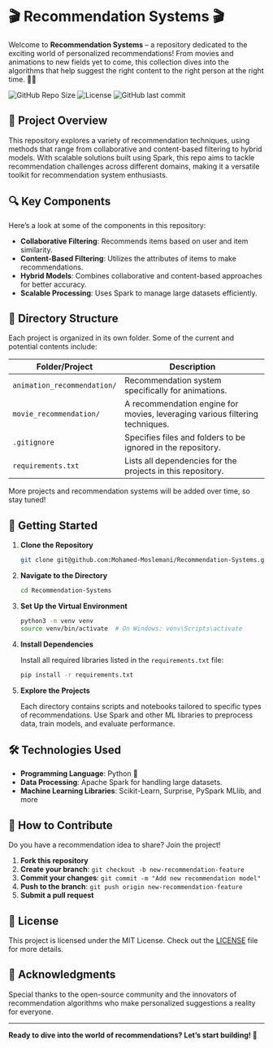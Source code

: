 
# 🎬 Recommendation Systems 🎬

Welcome to **Recommendation Systems** – a repository dedicated to the exciting world of personalized recommendations! From movies and animations to new fields yet to come, this collection dives into the algorithms that help suggest the right content to the right person at the right time. 🍿✨

![GitHub Repo Size](https://img.shields.io/github/repo-size/mohamed-moslemani/Recommendation-Systems)
![License](https://img.shields.io/github/license/mohamed-moslemani/Recommendation-Systems)
![GitHub last commit](https://img.shields.io/github/last-commit/mohamed-moslemani/Recommendation-Systems)

## 🌠 Project Overview

This repository explores a variety of recommendation techniques, using methods that range from collaborative and content-based filtering to hybrid models. With scalable solutions built using Spark, this repo aims to tackle recommendation challenges across different domains, making it a versatile toolkit for recommendation system enthusiasts.

## 🔍 Key Components

Here’s a look at some of the components in this repository:

- **Collaborative Filtering**: Recommends items based on user and item similarity.
- **Content-Based Filtering**: Utilizes the attributes of items to make recommendations.
- **Hybrid Models**: Combines collaborative and content-based approaches for better accuracy.
- **Scalable Processing**: Uses Spark to manage large datasets efficiently.

## 📄 Directory Structure

Each project is organized in its own folder. Some of the current and potential contents include:

| Folder/Project              | Description                                                                        |
|-----------------------------|------------------------------------------------------------------------------------|
| `animation_recommendation/` | Recommendation system specifically for animations.                                 |
| `movie_recommendation/`     | A recommendation engine for movies, leveraging various filtering techniques.       |
| `.gitignore`                | Specifies files and folders to be ignored in the repository.                       |
| `requirements.txt`          | Lists all dependencies for the projects in this repository.                        |

More projects and recommendation systems will be added over time, so stay tuned!

## 🔧 Getting Started

1. **Clone the Repository**

   ```bash
   git clone git@github.com:Mohamed-Moslemani/Recommendation-Systems.git
   ```

2. **Navigate to the Directory**

   ```bash
   cd Recommendation-Systems
   ```

3. **Set Up the Virtual Environment**

   ```bash
   python3 -m venv venv
   source venv/bin/activate  # On Windows: venv\Scripts\activate
   ```

4. **Install Dependencies**

   Install all required libraries listed in the `requirements.txt` file:

   ```bash
   pip install -r requirements.txt
   ```

5. **Explore the Projects**

   Each directory contains scripts and notebooks tailored to specific types of recommendations. Use Spark and other ML libraries to preprocess data, train models, and evaluate performance.

## 🛠️ Technologies Used

- **Programming Language**: Python 🐍
- **Data Processing**: Apache Spark for handling large datasets.
- **Machine Learning Libraries**: Scikit-Learn, Surprise, PySpark MLlib, and more

## 🤔 How to Contribute

Do you have a recommendation idea to share? Join the project!

1. **Fork this repository**
2. **Create your branch**: `git checkout -b new-recommendation-feature`
3. **Commit your changes**: `git commit -m "Add new recommendation model"`
4. **Push to the branch**: `git push origin new-recommendation-feature`
5. **Submit a pull request**

## 📝 License

This project is licensed under the MIT License. Check out the [LICENSE](LICENSE) file for more details.

## 🌌 Acknowledgments

Special thanks to the open-source community and the innovators of recommendation algorithms who make personalized suggestions a reality for everyone.

---

**Ready to dive into the world of recommendations? Let’s start building! 🎉**

